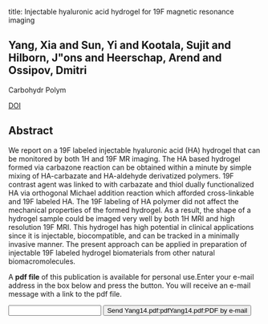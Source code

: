 title: Injectable hyaluronic acid hydrogel for 19F magnetic resonance imaging

## Yang, Xia and Sun, Yi and Kootala, Sujit and Hilborn, J"ons and Heerschap, Arend and Ossipov, Dmitri
Carbohydr Polym

<a href="https://doi.org/10.1016/j.carbpol.2014.03.070">DOI</a>

## Abstract
We report on a 19F labeled injectable hyaluronic acid (HA) hydrogel that can be monitored by both 1H and 19F MR imaging. The HA based hydrogel formed via carbazone reaction can be obtained within a minute by simple mixing of HA-carbazate and HA-aldehyde derivatized polymers. 19F contrast agent was linked to with carbazate and thiol dually functionalized HA via orthogonal Michael addition reaction which afforded cross-linkable and 19F labeled HA. The 19F labeling of HA polymer did not affect the mechanical properties of the formed hydrogel. As a result, the shape of a hydrogel sample could be imaged very well by both 1H MRI and high resolution 19F MRI. This hydrogel has high potential in clinical applications since it is injectable, biocompatible, and can be tracked in a minimally invasive manner. The present approach can be applied in preparation of injectable 19F labeled hydrogel biomaterials from other natural biomacromolecules.

A <b>pdf file</b> of this publication is available for personal use.Enter your e-mail address in the box below and press the button. You will receive an e-mail message with a link to the pdf file.
<form action="sender.php">  <input type="text" name="email">  <input type="submit" value="Send Yang14.pdf:pdfYang14.pdf:PDF by e-mail"></form>